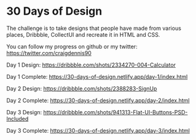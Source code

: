 # 30 Days of Design

The challenge is to take designs that people have made from various places, Dribbble, CollectUI and recreate it in HTML and CSS.

You can follow my progress on github or my twitter: https://twitter.com/craigdennis90


Day 1 Design: https://dribbble.com/shots/2334270-004-Calculator

Day 1 Complete: https://30-days-of-design.netlify.app/day-1/index.html

Day 2 Design: https://dribbble.com/shots/2388283-SignUp

Day 2 Complete: https://30-days-of-design.netlify.app/day-2/index.html

Day 3 Design: https://dribbble.com/shots/941313-Flat-UI-Buttons-PSD-Included

Day 3 Complete: https://30-days-of-design.netlify.app/day-3/index.html

